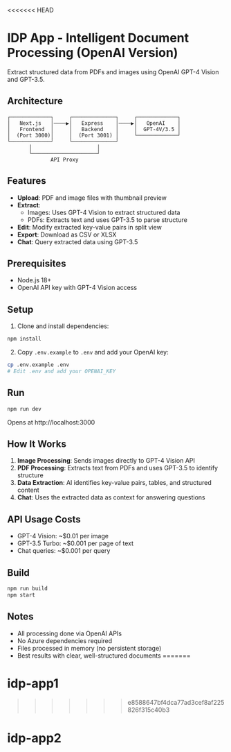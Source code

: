 <<<<<<< HEAD
# IDP App - Intelligent Document Processing (OpenAI Version)

Extract structured data from PDFs and images using OpenAI GPT-4 Vision and GPT-3.5.

## Architecture

```
┌─────────────┐     ┌──────────────┐     ┌─────────────┐
│   Next.js   │────▶│   Express    │────▶│   OpenAI    │
│   Frontend  │     │   Backend    │     │  GPT-4V/3.5 │
│  (Port 3000)│     │  (Port 3001) │     └─────────────┘
└─────────────┘     └──────────────┘
       │                     │
       └─────────────────────┘
              API Proxy
```

## Features

- **Upload**: PDF and image files with thumbnail preview
- **Extract**: 
  - Images: Uses GPT-4 Vision to extract structured data
  - PDFs: Extracts text and uses GPT-3.5 to parse structure
- **Edit**: Modify extracted key-value pairs in split view
- **Export**: Download as CSV or XLSX
- **Chat**: Query extracted data using GPT-3.5

## Prerequisites

- Node.js 18+
- OpenAI API key with GPT-4 Vision access

## Setup

1. Clone and install dependencies:
```bash
npm install
```

2. Copy `.env.example` to `.env` and add your OpenAI key:
```bash
cp .env.example .env
# Edit .env and add your OPENAI_KEY
```

## Run

```bash
npm run dev
```

Opens at http://localhost:3000

## How It Works

1. **Image Processing**: Sends images directly to GPT-4 Vision API
2. **PDF Processing**: Extracts text from PDFs and uses GPT-3.5 to identify structure
3. **Data Extraction**: AI identifies key-value pairs, tables, and structured content
4. **Chat**: Uses the extracted data as context for answering questions

## API Usage Costs

- GPT-4 Vision: ~$0.01 per image
- GPT-3.5 Turbo: ~$0.001 per page of text
- Chat queries: ~$0.001 per query

## Build

```bash
npm run build
npm start
```

## Notes

- All processing done via OpenAI APIs
- No Azure dependencies required
- Files processed in memory (no persistent storage)
- Best results with clear, well-structured documents
=======
# idp-app1
>>>>>>> e8588647bf4dca77ad3cef8af225826f315c40b3
# idp-app2
